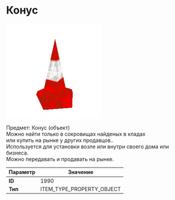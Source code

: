 # Конус

![Item Image](../img/1990.webp?raw=true)

Предмет: Конус (объект)<br>Можно найти только в сокровищах найденых в кладах<br>или купить на рынке у других продавцов..<br>Используется для установки возле или внутри своего дома или бизнеса.<br>Можно передавать и продавать на рынке.


| Параметр | Значение |
|----------|----------|
| **ID** | 1990 |
| **Тип** | ITEM_TYPE_PROPERTY_OBJECT |

